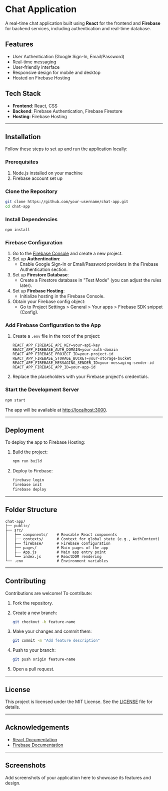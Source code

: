 # Chat Application

A real-time chat application built using **React** for the frontend and **Firebase** for backend services, including authentication and real-time database.

## Features

- User Authentication (Google Sign-In, Email/Password)
- Real-time messaging
- User-friendly interface
- Responsive design for mobile and desktop
- Hosted on Firebase Hosting

## Tech Stack

- **Frontend**: React, CSS
- **Backend**: Firebase Authentication, Firebase Firestore
- **Hosting**: Firebase Hosting

---

## Installation

Follow these steps to set up and run the application locally:

### Prerequisites

1. Node.js installed on your machine
2. Firebase account set up

### Clone the Repository

```bash
git clone https://github.com/your-username/chat-app.git
cd chat-app
```

### Install Dependencies

```bash
npm install
```

### Firebase Configuration

1. Go to the [Firebase Console](https://console.firebase.google.com/) and create a new project.
2. Set up **Authentication**:
   - Enable Google Sign-In or Email/Password providers in the Firebase Authentication section.
3. Set up **Firestore Database**:
   - Create a Firestore database in "Test Mode" (you can adjust the rules later).
4. Set up **Firebase Hosting**:
   - Initialize hosting in the Firebase Console.
5. Obtain your Firebase config object:
   - Go to Project Settings > General > Your apps > Firebase SDK snippet (Config).

### Add Firebase Configuration to the App

1. Create a `.env` file in the root of the project:

   ```env
   REACT_APP_FIREBASE_API_KEY=your-api-key
   REACT_APP_FIREBASE_AUTH_DOMAIN=your-auth-domain
   REACT_APP_FIREBASE_PROJECT_ID=your-project-id
   REACT_APP_FIREBASE_STORAGE_BUCKET=your-storage-bucket
   REACT_APP_FIREBASE_MESSAGING_SENDER_ID=your-messaging-sender-id
   REACT_APP_FIREBASE_APP_ID=your-app-id
   ```

2. Replace the placeholders with your Firebase project's credentials.

### Start the Development Server

```bash
npm start
```

The app will be available at [http://localhost:3000](http://localhost:3000).

---

## Deployment

To deploy the app to Firebase Hosting:

1. Build the project:

   ```bash
   npm run build
   ```

2. Deploy to Firebase:

   ```bash
   firebase login
   firebase init
   firebase deploy
   ```

---

## Folder Structure

```
chat-app/
├── public/
├── src/
│   ├── components/    # Reusable React components
│   ├── contexts/      # Context for global state (e.g., AuthContext)
│   ├── firebase/      # Firebase configuration
│   ├── pages/         # Main pages of the app
│   ├── App.js         # Main app entry point
│   └── index.js       # ReactDOM rendering
└── .env               # Environment variables
```

---

## Contributing

Contributions are welcome! To contribute:

1. Fork the repository.
2. Create a new branch:

   ```bash
   git checkout -b feature-name
   ```

3. Make your changes and commit them:

   ```bash
   git commit -m "Add feature description"
   ```

4. Push to your branch:

   ```bash
   git push origin feature-name
   ```

5. Open a pull request.

---

## License

This project is licensed under the MIT License. See the [LICENSE](LICENSE) file for details.

---

## Acknowledgements

- [React Documentation](https://reactjs.org/docs/getting-started.html)
- [Firebase Documentation](https://firebase.google.com/docs)

---

## Screenshots

Add screenshots of your application here to showcase its features and design.

